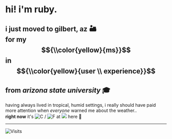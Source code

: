 # hi! i'm ruby.

## i just moved to gilbert, az 🏜️ <br> for my $${\\color{yellow}{ms}}$$ in $${\\color{yellow}{user \\ experience}}$$ <br> from *arizona state university* 🎓

having always lived in tropical, humid settings, i really should have paid more attention when *everyone* warned me about the weather.. <br>
**right now** it's <space> ![C](https://wttr.in/Gilbert.png?format=%t) / ![F](https://wttr.in/Gilbert.png?format=%t&u) at ![](https://wttr.in/Gilbert.png?format=%c) here 🫣

---

![Visits](https://visitor-badge.laobi.icu/badge?page_id=rubyhassan)


<!--
**rubyhassan/rubyhassan** is a ✨ _special_ ✨ repository because its `README.md` (this file) appears on your GitHub profile.

Here are some ideas to get you started:

- 🔭 I’m currently working on ...
- 🌱 I’m currently learning ...
- 👯 I’m looking to collaborate on ...
- 🤔 I’m looking for help with ...
- 💬 Ask me about ...
- 📫 How to reach me: ...
- 😄 Pronouns: ...
- ⚡ Fun fact: ...
-->
